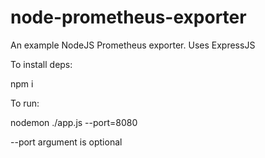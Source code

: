 # node-prometheus-exporter
An example NodeJS Prometheus exporter. Uses ExpressJS

To install deps:

npm i

To run:

nodemon ./app.js --port=8080

--port argument is optional
